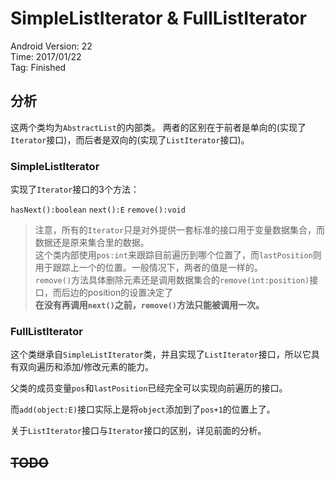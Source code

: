 # SimpleListIterator & FullListIterator

Android Version: 22  
Time: 2017/01/22  
Tag: Finished  

## 分析
这两个类均为`AbstractList`的内部类。
两者的区别在于前者是单向的(实现了`Iterator`接口)，而后者是双向的(实现了`ListIterator`接口)。

### SimpleListIterator
实现了`Iterator`接口的3个方法：

`hasNext():boolean`
`next():E`
`remove():void`

> 注意，所有的`Iterator`只是对外提供一套标准的接口用于变量数据集合，而数据还是原来集合里的数据。  
> 这个类内部使用`pos:int`来跟踪目前遍历到哪个位置了，而`lastPosition`则用于跟踪上一个的位置。一般情况下，两者的值是一样的。  
> `remove()`方法具体删除元素还是调用数据集合的`remove(int:position)`接口，而后边的position的设置决定了  
> **在没有再调用`next()`之前，`remove()`方法只能被调用一次。**

### FullListIterator
这个类继承自`SimpleListIterator`类，并且实现了`ListIterator`接口，所以它具有双向遍历和添加/修改元素的能力。

父类的成员变量`pos`和`lastPosition`已经完全可以实现向前遍历的接口。

而`add(object:E)`接口实际上是将`object`添加到了`pos+1`的位置上了。

关于`ListIterator`接口与`Iterator`接口的区别，详见前面的分析。

## ~~TODO~~




